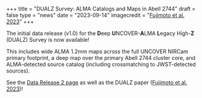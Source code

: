 +++
title = "DUALZ Survey: ALMA Catalogs and Maps in Abell 2744"
draft = false
type = "news"
date = "2023-09-14"
imagecredit = "<a href=''>Fujimoto et al. 2023</a>"
+++

The initial data release (v1.0) for the 
<b>D</b>eep <b>U</b>NCOVER-<b>A</b>LMA <b>L</b>egacy High-<b>Z</b> (DUALZ) 
Survey is now available!

This includes wide ALMA 1.2mm maps across the full UNCOVER NIRCam primary footprint, 
a deep map over the primary Abell 2744 cluster core, and ALMA-detected source catalog 
(including crossmatching to JWST-detected sources).

See the [Data Release 2 page](/DR2.html#DUALZ) as well as 
the DUALZ paper ([Fujimoto et al. 2023]())!

